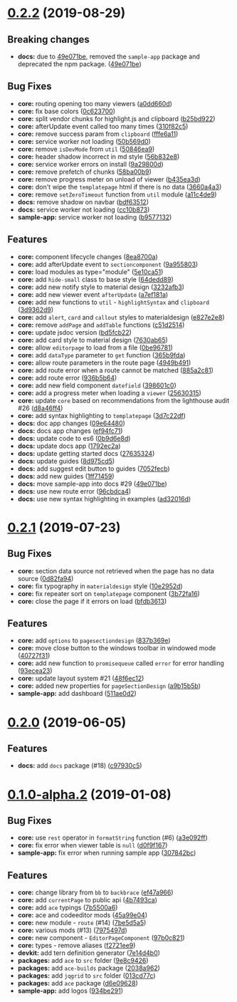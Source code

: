 <a name="0.2.2"></a>
# [0.2.2](https://github.com/backbrace/backbrace/compare/0.2.1...0.2.2) (2019-08-29)

## Breaking changes

* **docs:** due to [49e071be](https://github.com/backbrace/backbrace/commit/49e071be84afbf85e3026b6a76c71c67887eb385),
  removed the `sample-app` package and deprecated the npm package.
  ([49e071be](https://github.com/backbrace/backbrace/commit/49e071be84afbf85e3026b6a76c71c67887eb385))

## Bug Fixes

* **core:** routing opening too many viewers
  ([a0dd660d](https://github.com/backbrace/backbrace/commit/a0dd660d646b70c96fe70be37413aba5a1a7db87))
* **core:** fix base colors
  ([0c623700](https://github.com/backbrace/backbrace/commit/0c62370021a5f12bff2450df1cd64ef7b3746f10))
* **core:** split vendor chunks for highlight.js and clipboard
  ([b25bd922](https://github.com/backbrace/backbrace/commit/b25bd92238401f0f8210d1f83594e2760c58a3c7))
* **core:** afterUpdate event called too many times
  ([310f82c5](https://github.com/backbrace/backbrace/commit/310f82c5055fe3c96d9d568e3b3123d606f0d46f))
* **core:** remove success param from `clipboard`
  ([fffe6a11](https://github.com/backbrace/backbrace/commit/fffe6a114a5e294458eba44703f5867267183736))
* **core:** service worker not loading
  ([50b569d0](https://github.com/backbrace/backbrace/commit/50b569d0ec84de564a48e8a9277b5efa73969faa))
* **core:** remove `isDevMode` from `util`
  ([50846ea9](https://github.com/backbrace/backbrace/commit/50846ea987c09cb7314b0be2fafad0a0e019d2db))
* **core:** header shadow incorrect in md style
  ([56b832e8](https://github.com/backbrace/backbrace/commit/56b832e86964c8725fd0f6935e2a8b68532602dd))
* **core:** service worker errors on install
  ([9a29800d](https://github.com/backbrace/backbrace/commit/9a29800d330e96bf34e36e87878956b16f799b03))
* **core:** remove prefetch of chunks
  ([58ba00b9](https://github.com/backbrace/backbrace/commit/58ba00b92171ad75922794e1990cf282ea5adac6))
* **core:** remove progress meter on unload of viewer
  ([b435ea3d](https://github.com/backbrace/backbrace/commit/b435ea3ddc171204dbd342bafaba3e2094447351))
* **core:** don't wipe the `templatepage` html if there is no data
  ([3660a4a3](https://github.com/backbrace/backbrace/commit/3660a4a3963ffaf27dc749a26c2073b685a41e9c))
* **core:** remove `setZeroTimeout` function from `util` module
  ([a11c4de9](https://github.com/backbrace/backbrace/commit/a11c4de9dc70f6318a22380e55a386047e875ad9))
* **docs:** remove shadow on navbar
  ([bdf63512](https://github.com/backbrace/backbrace/commit/bdf6351278e09cd21d4dc48efb0087b6f1d2def1))
* **docs:** service worker not loading
  ([cc10b873](https://github.com/backbrace/backbrace/commit/cc10b873f2b033b9fbfc91ec79588f1abb17159a))
* **sample-app:** service worker not loading
  ([b9577132](https://github.com/backbrace/backbrace/commit/b9577132765de2a6581f32956e0acff8ef8fc159))

## Features

* **core:** component lifecycle changes
  ([8ea8700a](https://github.com/backbrace/backbrace/commit/8ea8700a82addb7f04846b66155e6aeabf3f8a2f))
* **core:** add afterUpdate event to `sectioncomponent`
  ([9a955803](https://github.com/backbrace/backbrace/commit/9a9558039bb3d45beff5a1f2797773fb831d7140))
* **core:** load modules as type="module"
  ([5e10ca51](https://github.com/backbrace/backbrace/commit/5e10ca517ba88283efda7fdb31f4d704b45a8fd7))
* **core:** add `hide-small` class to base style
  ([64dedd89](https://github.com/backbrace/backbrace/commit/64dedd8930d581d7f59586b9d99c0793aaf4f929))
* **core:** add new notify style to material design
  ([3232afb3](https://github.com/backbrace/backbrace/commit/3232afb37e666644f789322d9245186203fc6774))
* **core:** add new viewer event `afterUpdate`
  ([a7ef181a](https://github.com/backbrace/backbrace/commit/a7ef181a90a4a9c3391e2334c306ccf4a6493e60))
* **core:** add new functions to `util` - `highlightSyntax` and `clipboard`
  ([3d9362d9](https://github.com/backbrace/backbrace/commit/3d9362d975612ecdbe6e2aeea3bbac4a048b0528))
* **core:** add `alert`, `card` and `callout` styles to materialdesign
  ([e827e2e8](https://github.com/backbrace/backbrace/commit/e827e2e8b24cb047dbd90ffaf9215061aa5124f4))
* **core:** remove `addPage` and `addTable` functions
  ([c51d2514](https://github.com/backbrace/backbrace/commit/c51d2514cd01a62675f2ce017082e20145db5567))
* **core:** update jsdoc version
  ([bd5fcb22](https://github.com/backbrace/backbrace/commit/bd5fcb22b0466537301d973e0584a976dc52966e))
* **core:** add card style to material design
  ([7630ab65](https://github.com/backbrace/backbrace/commit/7630ab657e01597b1707e798754571c8558f0b8d))
* **core:** allow `editorpage` to load from a file
  ([0be96781](https://github.com/backbrace/backbrace/commit/0be96781505f9c50e3042409573fb186e99e554a))
* **core:** add `dataType` parameter to `get` function
  ([365b9fda](https://github.com/backbrace/backbrace/commit/365b9fda47d8390bca0229ce7417c76bf91e19b5))
* **core:** allow route parameters in the route page
  ([4949b491](https://github.com/backbrace/backbrace/commit/4949b4919e10cee548dcc29a086aa0b8d0c3be0d))
* **core:** add route error when a route cannot be matched
  ([885a2c81](https://github.com/backbrace/backbrace/commit/885a2c814d1db30be6c441e6a02efd78a40fc733))
* **core:** add route error
  ([936b5b64](https://github.com/backbrace/backbrace/commit/936b5b64783ba9c96dcc472d55ffa21473273139))
* **core:** add new field component `datefield`
  ([398601c0](https://github.com/backbrace/backbrace/commit/398601c0c0cc1fdd2e0d8bd307b5ff2f98ad0628))
* **core:** add a progress meter when loading a `viewer`
  ([25630315](https://github.com/backbrace/backbrace/commit/256303157305692ccd0672aed5ea381dace2247e))
* **core:** update `core` based on recommendations from the lighthouse audit #26
  ([d8a46ff4](https://github.com/backbrace/backbrace/commit/d8a46ff41c2f3b3da7dd2f6302c2f0da4b0e25c3))
* **core:** add syntax highlighting to `templatepage`
  ([3d7c22df](https://github.com/backbrace/backbrace/commit/3d7c22dfa32fad26191140092af48f41efc18a32))
* **docs:** doc app changes
  ([09e64480](https://github.com/backbrace/backbrace/commit/09e64480f6ca2f5a30aac4eafa8a8dbe8aa8bba4))
* **docs:** docs app changes
  ([ef94fc71](https://github.com/backbrace/backbrace/commit/ef94fc71eae5319d650857526407a64cf4d26c3d))
* **docs:** update code to es6
  ([0b9d6e8d](https://github.com/backbrace/backbrace/commit/0b9d6e8d128e3654e46af944ca7ab2f0a64a3625))
* **docs:** update docs app
  ([1792ec2a](https://github.com/backbrace/backbrace/commit/1792ec2a26261fb081e0c5a4c67c21d41d06306a))
* **docs:** update getting started docs
  ([27635324](https://github.com/backbrace/backbrace/commit/27635324c4f5e57d546596e3d38179278c296bc9))
* **docs:** update guides
  ([8d975cd5](https://github.com/backbrace/backbrace/commit/8d975cd52fc5c6aa6fa4860f5dc11af723e6211d))
* **docs:** add suggest edit button to guides
  ([7052fecb](https://github.com/backbrace/backbrace/commit/7052fecb25b614557ae1d5fb2dbaa53ba9e1281b))
* **docs:** add new guides
  ([1ff71459](https://github.com/backbrace/backbrace/commit/1ff7145988a53eb4851b857ff40e760a07f9dc3f))
* **docs:** move sample-app into docs #29
  ([49e071be](https://github.com/backbrace/backbrace/commit/49e071be84afbf85e3026b6a76c71c67887eb385))
* **docs:** use new route error
  ([96cbdca4](https://github.com/backbrace/backbrace/commit/96cbdca4c2ca9a6d09e4c2e4bff51b21803a27f8))
* **docs:** use new syntax highlighting in examples
  ([ad32016d](https://github.com/backbrace/backbrace/commit/ad32016d54e059a0f790bb6d783f225e924d733e))


<a name="0.2.1"></a>
# [0.2.1](https://github.com/backbrace/backbrace/compare/0.2.0...0.2.1) (2019-07-23)

## Bug Fixes

* **core:** section data source not retrieved when the page has no data source
  ([0d82fa94](https://github.com/backbrace/backbrace/commit/0d82fa9487e4a42b11c2d93801f5d715dda513fb))
* **core:** fix typography in `materialdesign` style
  ([10e2952d](https://github.com/backbrace/backbrace/commit/10e2952d8cf7eb839d4f703150afafbac513e2aa))
* **core:** fix repeater sort on `templatepage` component
  ([3b72fa16](https://github.com/backbrace/backbrace/commit/3b72fa1646443f82f8b7b11bd299e683313c5937))
* **core:** close the page if it errors on load
  ([bfdb3613](https://github.com/backbrace/backbrace/commit/bfdb36136c659dee2a9194abf442d3e44075c448))

## Features

* **core:** add `options` to `pagesectiondesign`
  ([837b369e](https://github.com/backbrace/backbrace/commit/837b369e831ea55d2454ca3c6392e9f72a27c394))
* **core:** move close button to the windows toolbar in windowed mode
  ([40727f31](https://github.com/backbrace/backbrace/commit/40727f31f5f0903d31c3dcf7fcc3a4a7f6c7f1c4))
* **core:** add new function to `promisequeue` called `error` for error handling
  ([93ecea23](https://github.com/backbrace/backbrace/commit/93ecea237efd5d390658250dc11ec6f1bc56c08f))
* **core:** update layout system #21
  ([48f6ec12](https://github.com/backbrace/backbrace/commit/48f6ec12510e20c84f3558e8255f0d28fdffeaee))
* **core:** added new properties for `pageSectionDesign`
  ([a9b15b5b](https://github.com/backbrace/backbrace/commit/a9b15b5bf29f491f3235c33d78a4fd9b90fa80e5))
* **sample-app:** add dashboard
  ([511ae0d2](https://github.com/backbrace/backbrace/commit/511ae0d2f6f9a7e8b789e67c237ba10c147ea5ea))


<a name="0.2.0"></a>
# [0.2.0](https://github.com/backbrace/backbrace/compare/0.1.0-alpha.2...0.2.0) (2019-06-05)

## Features

* **docs:** add `docs` package (#18)
  ([c97930c5](https://github.com/backbrace/backbrace/commit/c97930c50897f4f53e3a23e76dbec574c135217e))


<a name="0.1.0-alpha.2"></a>
# [0.1.0-alpha.2](https://github.com/backbrace/backbrace/compare/0.1.0-alpha.1...0.1.0-alpha.2) (2019-01-08)

## Bug Fixes

* **core:** use `rest` operator in `formatString` function (#6)
  ([a3e092ff](https://github.com/backbrace/backbrace/commit/a3e092ffbf2025ee307db3cf887c40c197bf9f2c))
* **core:** fix error when viewer table is `null`
  ([d0f9f167](https://github.com/backbrace/backbrace/commit/d0f9f1673b51d06c4bef22bcf08096abb20cba6c))
* **sample-app:** fix error when running sample app
  ([307842bc](https://github.com/backbrace/backbrace/commit/307842bc80beb11062a8793790d2bbac93b5e309))


## Features

* **core:** change library from `bb` to `backbrace`
  ([ef47a966](https://github.com/backbrace/backbrace/commit/ef47a9662f1406b3cea1dbcd2153c5d09dbc0e65))
* **core:** add `currentPage` to public api
  ([4b7493ca](https://github.com/backbrace/backbrace/commit/4b7493ca474f6d0ebe1bad4a7e763b6e46e5eb21))
* **core:** add `ace` typings
  ([7b5500a6](https://github.com/backbrace/backbrace/commit/7b5500a698509b9a6634a8a5958dbdb7f45f2f3e))
* **core:** ace and codeeditor mods
  ([45a99e04](https://github.com/backbrace/backbrace/commit/45a99e04e26082bdac3ff18cb02e018865d892c7))
* **core:** new module - `route` (#14)
  ([7be5d5a5](https://github.com/backbrace/backbrace/commit/7be5d5a5aa47b5fcd11bf1930c261bd397ff8f35))
* **core:** various mods (#13)
  ([7975497d](https://github.com/backbrace/backbrace/commit/7975497dc0ed7407cf6d194f9caa15483e86b78c))
* **core:** new component - `EditorPageComponent`
  ([97b0c821](https://github.com/backbrace/backbrace/commit/97b0c8218bb9441da35ea45e92ac59be57515753))
* **core:** types - remove aliases
  ([f2721ee9](https://github.com/backbrace/backbrace/commit/f2721ee9046cfdc220c4b2edab8908fee0a4dbc0))
* **devkit:** add tern definition generator
  ([7e14d4b0](https://github.com/backbrace/backbrace/commit/7e14d4b072486b12b0cffbd900875323d2bf73e6))
* **packages:** add `ace` to `src` folder
  ([9e8c9426](https://github.com/backbrace/backbrace/commit/9e8c942681c38db83918228100d4383f61756908))
* **packages:** add `ace-builds` package
  ([2038a962](https://github.com/backbrace/backbrace/commit/2038a9628e5f6463384c066abc1ff57f5ff995db))
* **packages:** add `jqgrid` to `src` folder
  ([013cd77c](https://github.com/backbrace/backbrace/commit/013cd77cbaf86a0829164792ec60742b5b0420f7))
* **packages:** add `ace` package
  ([d6e09628](https://github.com/backbrace/backbrace/commit/d6e09628363a5273e03f1a364fe6f57945946fb4))
* **sample-app:** add logos
  ([934be291](https://github.com/backbrace/backbrace/commit/934be291d47c764169b5823d9b624202854151d5))
